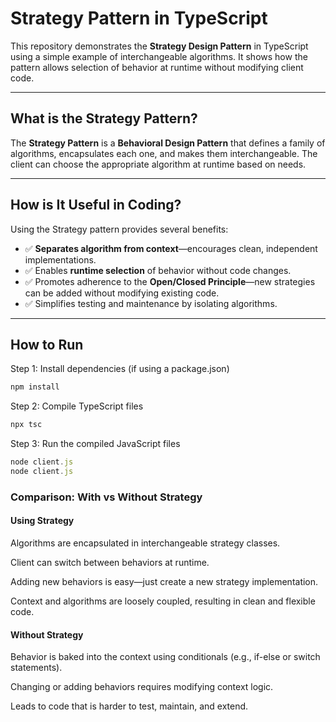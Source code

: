 #  Strategy Pattern in TypeScript

This repository demonstrates the **Strategy Design Pattern** in TypeScript using a simple example of interchangeable algorithms. It shows how the pattern allows selection of behavior at runtime without modifying client code.

---

## What is the Strategy Pattern?

The **Strategy Pattern** is a **Behavioral Design Pattern** that defines a family of algorithms, encapsulates each one, and makes them interchangeable. The client can choose the appropriate algorithm at runtime based on needs.

---

## How is It Useful in Coding?

Using the Strategy pattern provides several benefits:

- ✅ **Separates algorithm from context**—encourages clean, independent implementations.  
- ✅ Enables **runtime selection** of behavior without code changes.  
- ✅ Promotes adherence to the **Open/Closed Principle**—new strategies can be added without modifying existing code.  
- ✅ Simplifies testing and maintenance by isolating algorithms.

---
## How to Run

 Step 1: Install dependencies (if using a package.json)
```typescript
npm install
```
 Step 2: Compile TypeScript files
```typescript
npx tsc
```
 Step 3: Run the compiled JavaScript files

```typescript
node client.js
node client.js
```
### Comparison: With vs Without Strategy

#### Using Strategy

Algorithms are encapsulated in interchangeable strategy classes.

Client can switch between behaviors at runtime.

Adding new behaviors is easy—just create a new strategy implementation.

Context and algorithms are loosely coupled, resulting in clean and flexible code.

#### Without Strategy

Behavior is baked into the context using conditionals (e.g., if-else or switch statements).

Changing or adding behaviors requires modifying context logic.

Leads to code that is harder to test, maintain, and extend.

